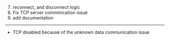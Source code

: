 7. reconnect, and disconnect logic
3. Fix TCP server comminication issue
4. add documentation



___________________________________________
 - TCP disabled because of the unknown data communication issue